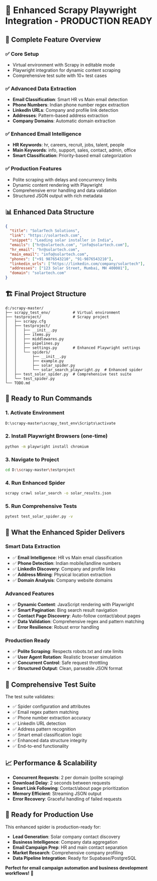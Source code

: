# 🚀 Enhanced Scrapy Playwright Integration - PRODUCTION READY

## 🎯 **Complete Feature Overview**

### ✅ **Core Setup**
- Virtual environment with Scrapy in editable mode
- Playwright integration for dynamic content scraping
- Comprehensive test suite with 10+ test cases

### ✅ **Advanced Data Extraction**
- **Email Classification**: Smart HR vs Main email detection
- **Phone Numbers**: Indian phone number regex extraction
- **LinkedIn URLs**: Company and profile link detection
- **Addresses**: Pattern-based address extraction
- **Company Domains**: Automatic domain extraction

### ✅ **Enhanced Email Intelligence**
- **HR Keywords**: hr, careers, recruit, jobs, talent, people
- **Main Keywords**: info, support, sales, contact, admin, office
- **Smart Classification**: Priority-based email categorization

### ✅ **Production Features**
- Polite scraping with delays and concurrency limits
- Dynamic content rendering with Playwright
- Comprehensive error handling and data validation
- Structured JSON output with rich metadata

## 📊 **Enhanced Data Structure**

```json
{
  "title": "SolarTech Solutions",
  "link": "https://solartech.com",
  "snippet": "Leading solar installer in India",
  "emails": ["hr@solartech.com", "info@solartech.com"],
  "hr_email": "hr@solartech.com",
  "main_email": "info@solartech.com",
  "phones": ["+91 9876543210", "91-9876543210"],
  "linkedin_urls": ["https://linkedin.com/company/solartech"],
  "addresses": ["123 Solar Street, Mumbai, MH 400001"],
  "domain": "solartech.com"
}
```

## 🏗️ **Final Project Structure**
```
d:/scrapy-master/
├── scrapy_test_env/          # Virtual environment
├── testproject/              # Scrapy project
│   ├── scrapy.cfg
│   ├── testproject/
│   │   ├── __init__.py
│   │   ├── items.py
│   │   ├── middlewares.py
│   │   ├── pipelines.py
│   │   ├── settings.py       # Enhanced Playwright settings
│   │   └── spiders/
│   │       ├── __init__.py
│   │       ├── example.py
│   │       ├── solar_spider.py
│   │       └── solar_search_playwright.py  # Enhanced spider
│   ├── test_solar_spider.py  # Comprehensive test suite
│   └── test_spider.py
└── TODO.md
```

## 🚀 **Ready to Run Commands**

### 1. **Activate Environment**
```bash
D:\scrapy-master\scrapy_test_env\Scripts\activate
```

### 2. **Install Playwright Browsers** (one-time)
```bash
python -m playwright install chromium
```

### 3. **Navigate to Project**
```bash
cd D:\scrapy-master\testproject
```

### 4. **Run Enhanced Spider**
```bash
scrapy crawl solar_search -o solar_results.json
```

### 5. **Run Comprehensive Tests**
```bash
pytest test_solar_spider.py -v
```

## 🎯 **What the Enhanced Spider Delivers**

### **Smart Data Extraction**
- ✅ **Email Intelligence**: HR vs Main email classification
- ✅ **Phone Detection**: Indian mobile/landline numbers
- ✅ **LinkedIn Discovery**: Company and profile links
- ✅ **Address Mining**: Physical location extraction
- ✅ **Domain Analysis**: Company website domains

### **Advanced Features**
- ✅ **Dynamic Content**: JavaScript rendering with Playwright
- ✅ **Smart Pagination**: Bing search result navigation
- ✅ **Contact Page Discovery**: Auto-follow contact/about pages
- ✅ **Data Validation**: Comprehensive regex and pattern matching
- ✅ **Error Resilience**: Robust error handling

### **Production Ready**
- ✅ **Polite Scraping**: Respects robots.txt and rate limits
- ✅ **User Agent Rotation**: Realistic browser simulation
- ✅ **Concurrent Control**: Safe request throttling
- ✅ **Structured Output**: Clean, parseable JSON format

## 🧪 **Comprehensive Test Suite**

The test suite validates:
- ✅ Spider configuration and attributes
- ✅ Email regex pattern matching
- ✅ Phone number extraction accuracy
- ✅ LinkedIn URL detection
- ✅ Address pattern recognition
- ✅ Smart email classification logic
- ✅ Enhanced data structure integrity
- ✅ End-to-end functionality

## 📈 **Performance & Scalability**

- **Concurrent Requests**: 2 per domain (polite scraping)
- **Download Delay**: 2 seconds between requests
- **Smart Link Following**: Contact/about page prioritization
- **Memory Efficient**: Streaming JSON output
- **Error Recovery**: Graceful handling of failed requests

## 🎉 **Ready for Production Use**

This enhanced spider is production-ready for:
- **Lead Generation**: Solar company contact discovery
- **Business Intelligence**: Company data aggregation
- **Email Campaign Prep**: HR and main contact separation
- **Market Research**: Comprehensive company profiling
- **Data Pipeline Integration**: Ready for Supabase/PostgreSQL

**Perfect for email campaign automation and business development workflows!** 🚀
